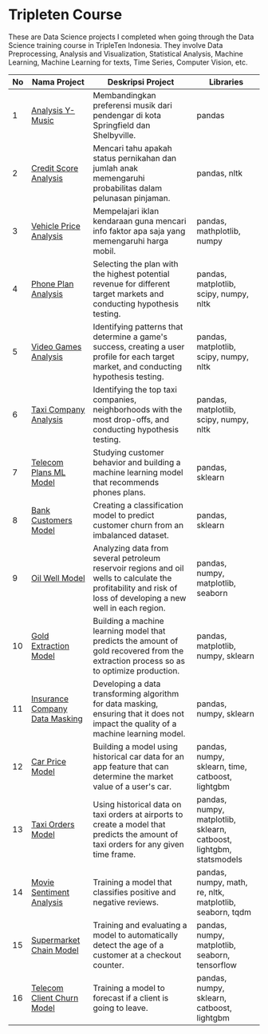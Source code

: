 # Tripleten Course

These are Data Science projects I completed when going through the Data Science training course in TripleTen Indonesia. They involve Data Preprocessing, Analysis and Visualization, Statistical Analysis, Machine Learning, Machine Learning for texts, Time Series, Computer Vision, etc.

| No  |Nama Project                  | Deskripsi Project                          | Libraries |
|----|-----------------------------|------------------------------------------|------------|
| 1  | [Analysis Y-Music](https://github.com/Iskandar2312/Tripleten-Course/tree/Project-1) | Membandingkan preferensi musik dari pendengar di kota Springfield dan Shelbyville. | pandas |
| 2  |[Credit Score Analysis](https://github.com/Iskandar2312/Tripleten-Course/tree/Project-2) | Mencari tahu apakah status pernikahan dan jumlah anak memengaruhi probabilitas dalam pelunasan pinjaman.        | pandas, nltk |
| 3  |[Vehicle Price Analysis](https://github.com/Iskandar2312/Tripleten-Course/tree/Project-3)| Mempelajari iklan kendaraan guna mencari info faktor apa saja yang memengaruhi harga mobil. | pandas, mathplotlib, numpy |
| 4  |[Phone Plan Analysis](https://github.com/Iskandar2312/Tripleten-Course/tree/Project-4)| Selecting the plan with the highest potential revenue for different target markets and conducting hypothesis testing. | pandas, matplotlib, scipy, numpy, nltk |
| 5  |[Video Games Analysis](https://github.com/Iskandar2312/Tripleten-Course/tree/Project-5)| Identifying patterns that determine a game's success, creating a user profile for each target market, and conducting hypothesis testing. | pandas, matplotlib, scipy, numpy, nltk |
| 6  |[Taxi Company Analysis](https://github.com/Iskandar2312/Tripleten-Course/tree/Project-6)| Identifying the top taxi companies, neighborhoods with the most drop-offs, and conducting hypothesis testing. | pandas, matplotlib, scipy, numpy, nltk |
| 7  |[Telecom Plans ML Model](https://github.com/Iskandar2312/Tripleten-Course/tree/Project-7)| Studying customer behavior and building a machine learning model that recommends phones plans. | pandas, sklearn |
| 8  |[Bank Customers Model](https://github.com/Iskandar2312/Tripleten-Course/tree/Project-8)| Creating a classification model to predict customer churn from an imbalanced dataset. | pandas, sklearn |
| 9  |[Oil Well Model](https://github.com/Iskandar2312/Tripleten-Course/tree/Project-9)| Analyzing data from several petroleum reservoir regions and oil wells to calculate the profitability and risk of loss of developing a new well in each region. | pandas, numpy, matplotlib, seaborn |
| 10  |[Gold Extraction Model](https://github.com/Iskandar2312/Tripleten-Course/tree/Project-10)| Building a machine learning model that predicts the amount of gold recovered from the extraction process so as to optimize production. | pandas, matplotlib, numpy, sklearn |
| 11  |[Insurance Company Data Masking](https://github.com/Iskandar2312/Tripleten-Course/tree/Project-11)| Developing a data transforming algorithm for data masking, ensuring that it does not impact the quality of a machine learning model. | pandas, numpy, sklearn |
| 12  |[Car Price Model](https://github.com/Iskandar2312/Tripleten-Course/tree/Project-12)| Building a model using historical car data for an app feature that can determine the market value of a user's car. | pandas, numpy, sklearn, time, catboost, lightgbm |
| 13  |[Taxi Orders Model](https://github.com/Iskandar2312/Tripleten-Course/tree/Project-13)| Using historical data on taxi orders at airports to create a model that predicts the amount of taxi orders for any given time frame. | pandas, numpy, matplotlib, sklearn, catboost, lightgbm, statsmodels |
| 14  |[Movie Sentiment Analysis](https://github.com/Iskandar2312/Tripleten-Course/tree/Project-14)| Training a model that classifies positive and negative reviews. | pandas, numpy, math, re, nltk, matplotlib, seaborn, tqdm |
| 15  |[Supermarket Chain Model](https://github.com/Iskandar2312/Tripleten-Course/tree/Project-15)| Training and evaluating a model to automatically detect the age of a customer at a checkout counter. | pandas, numpy, matplotlib, seaborn, tensorflow |
| 16  |[Telecom Client Churn Model](https://github.com/Iskandar2312/Tripleten-Course/tree/Final-Project)| Training a model to forecast if a client is going to leave. | pandas, numpy, sklearn, catboost, lightgbm |


